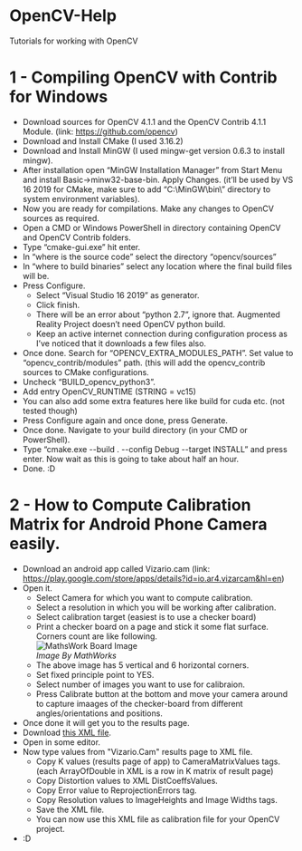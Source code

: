 # OpenCV-Help
Tutorials for working with OpenCV
# 1 - Compiling OpenCV with Contrib for Windows
* Download sources for OpenCV 4.1.1 and the OpenCV Contrib 4.1.1 Module. (link: https://github.com/opencv)
* Download and Install CMake (I used 3.16.2)
* Download and Install MinGW (I used mingw-get version 0.6.3 to install mingw).
* After installation open “MinGW Installation Manager” from Start Menu and install Basic->minw32-base-bin. Apply Changes. (it’ll be used by VS 16 2019 for CMake, make sure to add “C:\MinGW\bin\” directory to system environment variables).
* Now you are ready for compilations. Make any changes to OpenCV sources as required.
* Open a CMD or Windows PowerShell in directory containing OpenCV and OpenCV Contrib folders.
* Type “cmake-gui.exe” hit enter.
* In “where is the source code” select the directory “opencv/sources”
* In “where to build binaries” select any location where the final build files will be.
* Press Configure.
  * Select “Visual Studio 16 2019” as generator.
  * Click finish.
  * There will be an error about “python 2.7”, ignore that. Augmented Reality Project doesn’t need OpenCV python build.
  * Keep an active internet connection during configuration process as I’ve noticed that it downloads a few files also.
* Once done. Search for “OPENCV_EXTRA_MODULES_PATH”. Set value to “opencv_contrib/modules” path. (this will add the opencv_contrib sources to CMake configurations.
* Uncheck “BUILD_opencv_python3”.
* Add entry OpenCV_RUNTIME (STRING = vc15)
* You can also add some extra features here like build for cuda etc. (not tested though)
* Press Configure again and once done, press Generate.
* Once done. Navigate to your build directory (in your CMD or PowerShell).
* Type “cmake.exe --build . --config Debug --target INSTALL” and press enter. Now wait as this is going to take about half an hour.
* Done. :D
# 2 - How to Compute Calibration Matrix for Android Phone Camera easily.
* Download an android app called Vizario.cam (link: https://play.google.com/store/apps/details?id=io.ar4.vizarcam&hl=en)
* Open it.
  * Select Camera for which you want to compute calibration.
  * Select a resolution in which you will be working after calibration.
  * Select calibration target (easiest is to use a checker board)
  * Print a checker board on a page and stick it some flat surface. Corners count are like following.  
  ![MathsWork Board Image](https://www.mathworks.com/help/vision/ref/checkerboard.png)  
  *Image By MathWorks*  
  * The above image has 5 vertical and 6 horizontal corners.
  * Set fixed principle point to YES.
  * Select number of images you want to use for calibraion.
  * Press Calibrate button at the bottom and move your camera around to capture imaages of the checker-board from different angles/orientations and positions.
* Once done it will get you to the results page.
* Download [this XML file](calibration_template.xml).
* Open in some editor.
* Now type values from "Vizario.Cam" results page to XML file.
  * Copy K values (results page of app) to CameraMatrixValues tags. (each ArrayOfDouble in XML is a row in K matrix of result page)
  * Copy Distortion values to XML DistCoeffsValues.
  * Copy Error value to ReprojectionErrors tag.
  * Copy Resolution values to ImageHeights and Image Widths tags.
  * Save the XML file.
  * You can now use this XML file as calibration file for your OpenCV project.
* :D

